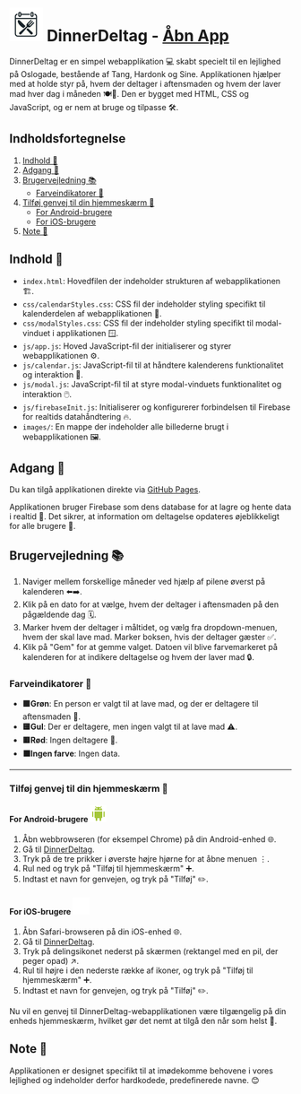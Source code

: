 # <img src="./images/DinnerDeltag-logo-small.png" alt="DinnerDeltag Logo"/> DinnerDeltag - [Åbn App](https://lukasjp11.github.io/DinnerDeltag/)

DinnerDeltag er en simpel webapplikation 💻 skabt specielt til en lejlighed på Oslogade, bestående af Tang, Hardonk og Sine. Applikationen hjælper med at holde styr på, hvem der deltager i aftensmaden og hvem der laver mad hver dag i måneden 🍽️📅. Den er bygget med HTML, CSS og JavaScript, og er nem at bruge og tilpasse 🛠️.

## Indholdsfortegnelse

1. [Indhold 📖](#indhold)
2. [Adgang 🚪](#adgang)
3. [Brugervejledning 📚](#brugervejledning)
    - [Farveindikatorer 🎨](#farveindikatorer)
4. [Tilføj genvej til din hjemmeskærm 📱](#tilføj-genvej-til-din-hjemmeskærm)
    - [For Android-brugere](#for-android-brugere)
    - [For iOS-brugere](#for-ios-brugere)
5. [Note 📌](#note)

## Indhold 📖 <a name="indhold"></a>

- `index.html`: Hovedfilen der indeholder strukturen af webapplikationen 🏗️.
- `css/calendarStyles.css`: CSS fil der indeholder styling specifikt til kalenderdelen af webapplikationen 📅.
- `css/modalStyles.css`: CSS fil der indeholder styling specifikt til modal-vinduet i applikationen 🪟.
- `js/app.js`: Hoved JavaScript-fil der initialiserer og styrer webapplikationen ⚙️.
- `js/calendar.js`: JavaScript-fil til at håndtere kalenderens funktionalitet og interaktion 📆.
- `js/modal.js`: JavaScript-fil til at styre modal-vinduets funktionalitet og interaktion 🖱️.
- `js/firebaseInit.js`: Initialiserer og konfigurerer forbindelsen til Firebase for realtids datahåndtering 🔥.
- `images/`: En mappe der indeholder alle billederne brugt i webapplikationen 🖼️.

## Adgang 🚪 <a name="adgang"></a>

Du kan tilgå applikationen direkte via [GitHub Pages](https://lukasjp11.github.io/DinnerDeltag/).

Applikationen bruger Firebase som dens database for at lagre og hente data i realtid 🔄. Det sikrer, at information om deltagelse opdateres øjeblikkeligt for alle brugere 👥.

## Brugervejledning 📚 <a name="brugervejledning"></a>

1. Naviger mellem forskellige måneder ved hjælp af pilene øverst på kalenderen ⬅️➡️.
2. Klik på en dato for at vælge, hvem der deltager i aftensmaden på den pågældende dag 🗓️.
3. Marker hvem der deltager i måltidet, og vælg fra dropdown-menuen, hvem der skal lave mad. Marker boksen, hvis der deltager gæster ✅.
4. Klik på "Gem" for at gemme valget. Datoen vil blive farvemarkeret på kalenderen for at indikere deltagelse og hvem der laver mad 🔒.

### Farveindikatorer 🎨 <a name="farveindikatorer"></a>

- **🟩Grøn**: En person er valgt til at lave mad, og der er deltagere til aftensmaden 🍲.
- **🟨Gul**: Der er deltagere, men ingen valgt til at lave mad ⚠️.
- **🟥Rød**: Ingen deltagere 🚫.
- **⬛Ingen farve**: Ingen data.

---

### Tilføj genvej til din hjemmeskærm 📱 <a name="tilføj-genvej-til-din-hjemmeskærm"></a>

#### For Android-brugere <a name="for-android-brugere"></a> ![Android Logo](./images/android-logo.png)

1. Åbn webbrowseren (for eksempel Chrome) på din Android-enhed 🌐.
2. Gå til [DinnerDeltag](https://lukasjp11.github.io/DinnerDeltag/).
3. Tryk på de tre prikker i øverste højre hjørne for at åbne menuen ⋮.
4. Rul ned og tryk på "Tilføj til hjemmeskærm" ➕.
5. Indtast et navn for genvejen, og tryk på "Tilføj" ✏️.

#### For iOS-brugere <a name="for-ios-brugere"></a> ![Apple Logo](./images/apple-logo.png)

1. Åbn Safari-browseren på din iOS-enhed 🌐.
2. Gå til [DinnerDeltag](https://lukasjp11.github.io/DinnerDeltag/).
3. Tryk på delingsikonet nederst på skærmen (rektangel med en pil, der peger opad) ↗️.
4. Rul til højre i den nederste række af ikoner, og tryk på "Tilføj til hjemmeskærm" ➕.
5. Indtast et navn for genvejen, og tryk på "Tilføj" ✏️.

Nu vil en genvej til DinnerDeltag-webapplikationen være tilgængelig på din enheds hjemmeskærm, hvilket gør det nemt at tilgå den når som helst 🔖.

## Note 📌 <a name="note"></a>

Applikationen er designet specifikt til at imødekomme behovene i vores lejlighed og indeholder derfor hardkodede, predefinerede navne. 😊
